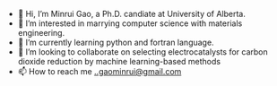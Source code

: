 - 👋 Hi, I’m Minrui Gao, a Ph.D. candiate at University of Alberta.
- 👀 I’m interested in marrying computer science with materials engineering.
- 🌱 I’m currently learning python and fortran language.
- 💞️ I’m looking to collaborate on selecting electrocatalysts for carbon dioxide reduction by machine learning-based methods
- 📫 How to reach me ..gaominrui@gmail.com

<!---
TimGao1988/TimGao1988 is a ✨ special ✨ repository because its `README.md` (this file) appears on your GitHub profile.
You can click the Preview link to take a look at your changes.
--->
